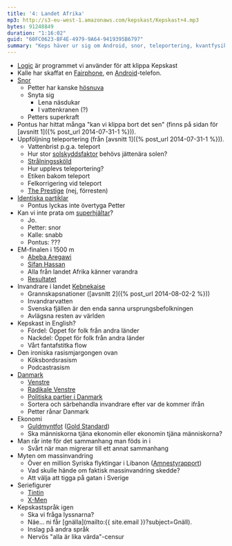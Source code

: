 ```yaml
---
title: '4: Landet Afrika'
mp3: http://s3-eu-west-1.amazonaws.com/kepskast/Kepskast+4.mp3
bytes: 91248849
duration: "1:16:02"
guid: "60FC0623-BF4E-4979-9A64-9419395B6797"
summary: "Keps häver ur sig om Android, snor, teleportering, kvantfysik, superhjältar, EM i friidrott, invandring, språk, rasism, Danmark, ekonomi, moral och inte minst seriefigurer."
---
```


* [Logic](https://www.apple.com/se/logic-pro/) är programmet vi använder för att klippa Kepskast
* Kalle har skaffat en [Fairphone](http://www.fairphone.com), en [Android](http://en.wikipedia.org/wiki/Android_(operating_system))-telefon.
* [Snor](http://en.wikipedia.org/wiki/Dried_nasal_mucus)
    * Petter har kanske [hösnuva](http://en.wikipedia.org/wiki/Allergic_rhinitis)
    * Snyta sig
        * Lena näsdukar
        * I vattenkranen (?)
    * Petters superkraft
* Pontus har hittat många "kan vi klippa bort det sen" (finns på sidan för [avsnitt 1]({% post_url 2014-07-31-1 %})).
* Uppföljning teleportering (från [avsnitt 1]({% post_url 2014-07-31-1 %})).
    * Vattenbrist p.g.a. teleport
    * Hur stor [solskyddsfaktor](http://sv.wikipedia.org/wiki/Solskyddsfaktor) behövs jättenära solen?
    * [Strålningssköld](http://en.wikipedia.org/wiki/Radiation_protection)
    * Hur upplevs teleportering?
    * Etiken bakom teleport
    * Felkorrigering vid teleport
    * [The Prestige](http://en.wikipedia.org/wiki/The_Prestige_(film)) (nej, förresten)
* [Identiska partiklar](http://en.wikipedia.org/wiki/Identical_particles)
    * Pontus lyckas inte övertyga Petter
* Kan vi inte prata om [superhjältar](http://en.wikipedia.org/wiki/Superhero)?
    * Jo.
    * Petter: snor
    * Kalle: snabb
    * Pontus: ???
* EM-finalen i 1500 m 
    * [Abeba Aregawi](http://en.wikipedia.org/wiki/Abeba_Aregawi)
    * [Sifan Hassan](http://en.wikipedia.org/wiki/Sifan_Hassan)
    * Alla från landet Afrika känner varandra
    * [Resultatet](http://www.european-athletics.org/competitions/european-athletics-championships/2014/athletics/event/womens-1500m/phase=atw015100/index.html?v=20140815183205&intcmp=[#]-schline-result)
* Invandrare i landet [Kebnekaise](http://en.wikipedia.org/wiki/Kebnekaise)
    * Grannskapsnationer ([avsnitt 2]({% post_url 2014-08-02-2 %}))
    * Invandrarvatten
    * Svenska fjällen är den enda sanna ursprungsbefolkningen
    * Avlägsna resten av världen
* Kepskast in English?
    * Fördel: Öppet för folk från andra länder
    * Nackdel: Öppet för folk från andra länder
    * Vårt fantafstitka flow
* Den ironiska rasismjargongen ovan
    * Köksbordsrasism
    * Podcastrasism
* [Danmark](http://da.wikipedia.org/wiki/Danmark)
    * [Venstre](http://www.venstre.dk)
    * [Radikale Venstre](http://www.radikale.dk)
    * [Politiska partier i Danmark](http://en.wikipedia.org/wiki/List_of_political_parties_in_Denmark)
    * Sortera och särbehandla invandrare efter var de kommer ifrån
    * Petter rånar Danmark
* Ekonomi
    * [Guldmyntfot](http://sv.wikipedia.org/wiki/Myntfot) ([Gold Standard](http://en.wikipedia.org/wiki/Gold_standard))
    * Ska människorna tjäna ekonomin eller ekonomin tjäna människorna?
* Man rår inte för det sammanhang man föds in i
    * Svårt när man migrerar till ett annat sammanhang
* Myten om massinvandring
    * Över en million Syriska flyktingar i Libanon ([Amnestyrapport](http://www.amnesty.org/en/library/info/MDE18/001/2014/en))
    * Vad skulle hände om faktisk massinvandring skedde?
    * Att välja att tigga på gatan i Sverige
* Seriefigurer
    * [Tintin](http://en.wikipedia.org/wiki/The_Adventures_of_Tintin)
    * [X-Men](http://en.wikipedia.org/wiki/X-Men)
* Kepskastspråk igen
    * Ska vi fråga lyssnarna?
    * Näe… ni får [gnälla](mailto:{{ site.email }}?subject=Gnäll).
    * Inslag på andra språk
    * Nervös "alla är lika värda"-censur